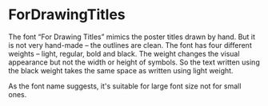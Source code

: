 # ForDrawingTitles
The font “For Drawing Titles” mimics the poster titles drawn by hand. But it is not very hand-made – the outlines are clean. The font has four different weights – light, regular, bold and black. The weight changes the visual appearance but not the width or height of symbols. So the text written using the black weight takes the same space as
written using light weight.

As the font name suggests, it's suitable for large font size not for
small ones.
